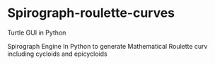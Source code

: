 # Spirograph-roulette-curves
Turtle GUI in Python

Spirograph Engine In Python to generate Mathematical Roulette curv including cycloids and epicycloids
